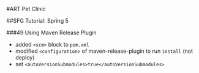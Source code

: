 #ART Pet Clinic

##SFG Tutorial: Spring 5

###49 Using Maven Release Plugin
- added `<scm>` block to `pom.xml`
- modified `<configuration>` of maven-release-plugin to run `install` (not deploy)
- set `<autoVersionSubmodules>true</autoVersionSubmodules>` 
